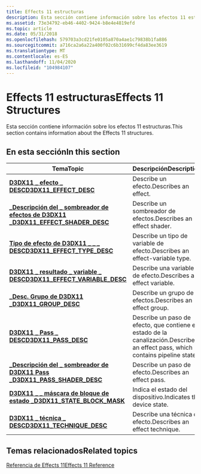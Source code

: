```yaml
---
title: Effects 11 estructuras
description: Esta sección contiene información sobre los efectos 11 estructuras.
ms.assetid: 73e34792-eb46-4402-9424-b8e4e4819efd
ms.topic: article
ms.date: 05/31/2018
ms.openlocfilehash: 579703a3cd21fe0105a870a4ae1c79838b1fa886
ms.sourcegitcommit: a716ca2a6a22a400f02c6b31699cf4da83ee3619
ms.translationtype: MT
ms.contentlocale: es-ES
ms.lasthandoff: 11/04/2020
ms.locfileid: "104984107"
---
```

# <a name="effects-11-structures"></a><span data-ttu-id="de4fb-103">Effects 11 estructuras</span><span class="sxs-lookup"><span data-stu-id="de4fb-103">Effects 11 Structures</span></span>

<span data-ttu-id="de4fb-104">Esta sección contiene información sobre los efectos 11 estructuras.</span><span class="sxs-lookup"><span data-stu-id="de4fb-104">This section contains information about the Effects 11 structures.</span></span>


## <a name="in-this-section"></a><span data-ttu-id="de4fb-105">En esta sección</span><span class="sxs-lookup"><span data-stu-id="de4fb-105">In this section</span></span>



| <span data-ttu-id="de4fb-106">Tema</span><span class="sxs-lookup"><span data-stu-id="de4fb-106">Topic</span></span>                                                                            | <span data-ttu-id="de4fb-107">Descripción</span><span class="sxs-lookup"><span data-stu-id="de4fb-107">Description</span></span>                                                         |
|----------------------------------------------------------------------------------|---------------------------------------------------------------------|
| [<span data-ttu-id="de4fb-108">**D3DX11 \_ efecto \_ DESC**</span><span class="sxs-lookup"><span data-stu-id="de4fb-108">**D3DX11\_EFFECT\_DESC**</span></span>](d3dx11-effect-desc.md)<br/>                    | <span data-ttu-id="de4fb-109">Describe un efecto.</span><span class="sxs-lookup"><span data-stu-id="de4fb-109">Describes an effect.</span></span><br/>                                     |
| [<span data-ttu-id="de4fb-110">**\_Descripción del \_ sombreador de efectos de D3DX11 \_**</span><span class="sxs-lookup"><span data-stu-id="de4fb-110">**D3DX11\_EFFECT\_SHADER\_DESC**</span></span>](d3dx11-effect-shader-desc.md)<br/>     | <span data-ttu-id="de4fb-111">Describe un sombreador de efectos.</span><span class="sxs-lookup"><span data-stu-id="de4fb-111">Describes an effect shader.</span></span><br/>                              |
| [<span data-ttu-id="de4fb-112">**Tipo de efecto de D3DX11 \_ \_ \_ DESC**</span><span class="sxs-lookup"><span data-stu-id="de4fb-112">**D3DX11\_EFFECT\_TYPE\_DESC**</span></span>](d3dx11-effect-type-desc.md)<br/>         | <span data-ttu-id="de4fb-113">Describe un tipo de variable de efecto.</span><span class="sxs-lookup"><span data-stu-id="de4fb-113">Describes an effect-variable type.</span></span><br/>                       |
| [<span data-ttu-id="de4fb-114">**D3DX11 \_ resultado \_ variable \_ DESC**</span><span class="sxs-lookup"><span data-stu-id="de4fb-114">**D3DX11\_EFFECT\_VARIABLE\_DESC**</span></span>](d3dx11-effect-variable-desc.md)<br/> | <span data-ttu-id="de4fb-115">Describe una variable de efecto.</span><span class="sxs-lookup"><span data-stu-id="de4fb-115">Describes an effect variable.</span></span><br/>                            |
| [<span data-ttu-id="de4fb-116">**\_Desc. Grupo de D3DX11 \_**</span><span class="sxs-lookup"><span data-stu-id="de4fb-116">**D3DX11\_GROUP\_DESC**</span></span>](d3dx11-group-desc.md)<br/>                      | <span data-ttu-id="de4fb-117">Describe un grupo de efectos.</span><span class="sxs-lookup"><span data-stu-id="de4fb-117">Describes an effect group.</span></span><br/>                               |
| [<span data-ttu-id="de4fb-118">**D3DX11 \_ Pass \_ DESC**</span><span class="sxs-lookup"><span data-stu-id="de4fb-118">**D3DX11\_PASS\_DESC**</span></span>](d3dx11-pass-desc.md)<br/>                        | <span data-ttu-id="de4fb-119">Describe un paso de efecto, que contiene el estado de la canalización.</span><span class="sxs-lookup"><span data-stu-id="de4fb-119">Describes an effect pass, which contains pipeline state.</span></span><br/> |
| [<span data-ttu-id="de4fb-120">**\_Descripción del \_ sombreador de D3DX11 Pass \_**</span><span class="sxs-lookup"><span data-stu-id="de4fb-120">**D3DX11\_PASS\_SHADER\_DESC**</span></span>](d3dx11-pass-shader-desc.md)<br/>         | <span data-ttu-id="de4fb-121">Describe un paso de efecto.</span><span class="sxs-lookup"><span data-stu-id="de4fb-121">Describes an effect pass.</span></span><br/>                                |
| [<span data-ttu-id="de4fb-122">**D3DX11 \_ \_ máscara de bloque de estado \_**</span><span class="sxs-lookup"><span data-stu-id="de4fb-122">**D3DX11\_STATE\_BLOCK\_MASK**</span></span>](d3dx11-state-block-mask.md)<br/>         | <span data-ttu-id="de4fb-123">Indica el estado del dispositivo.</span><span class="sxs-lookup"><span data-stu-id="de4fb-123">Indicates the device state.</span></span><br/>                              |
| [<span data-ttu-id="de4fb-124">**D3DX11 \_ técnica \_ DESC**</span><span class="sxs-lookup"><span data-stu-id="de4fb-124">**D3DX11\_TECHNIQUE\_DESC**</span></span>](d3dx11-technique-desc.md)<br/>              | <span data-ttu-id="de4fb-125">Describe una técnica de efecto.</span><span class="sxs-lookup"><span data-stu-id="de4fb-125">Describes an effect technique.</span></span><br/>                           |



 

## <a name="related-topics"></a><span data-ttu-id="de4fb-126">Temas relacionados</span><span class="sxs-lookup"><span data-stu-id="de4fb-126">Related topics</span></span>

<dl> <dt>

[<span data-ttu-id="de4fb-127">Referencia de Effects 11</span><span class="sxs-lookup"><span data-stu-id="de4fb-127">Effects 11 Reference</span></span>](d3d11-graphics-reference-effects11.md)
</dt> </dl>

 

 





